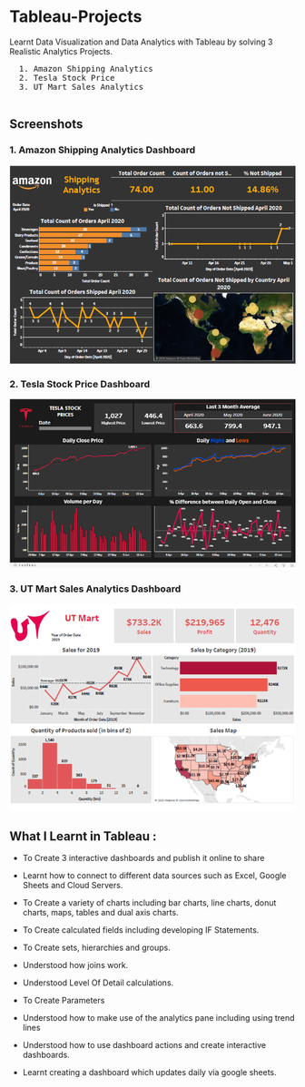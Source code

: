 # Tableau-Projects
Learnt Data Visualization and Data Analytics with Tableau by solving 3 Realistic Analytics Projects.

  <pre>
  1. Amazon Shipping Analytics    
  2. Tesla Stock Price            
  3. UT Mart Sales Analytics            
  </pre>



## Screenshots

### 1. Amazon Shipping Analytics Dashboard

<img src="https://github.com/sivasrk002/Data-Analysis-Projects/blob/main/Tableau%20-%20Projects/Amazon%20Shipping%20Analytics/Screenshots/Amazon%20Shipping%20Analytics%20Image.PNG" alt="SS 1"/>

### 2. Tesla Stock Price Dashboard

<img src="https://github.com/sivasrk002/Data-Analysis-Projects/blob/main/Tableau%20-%20Projects/Tesla%20Stock%20Price/screenshots/Tesla%20Analytics%20Image.PNG" alt="SS 2"/>

### 3. UT Mart Sales Analytics Dashboard

<img src="https://github.com/sivasrk002/Data-Analysis-Projects/blob/main/Tableau%20-%20Projects/UT%20Mart%20Sales%20Analytics/Screenshots/UT%20Mart%20Sales%20PNG.PNG" alt="SS 3"/>



## What I Learnt in Tableau :



  - To Create 3 interactive dashboards and publish it online to share

  - Learnt how to connect to different data sources such as Excel, Google Sheets and Cloud Servers.

  - To Create a variety of charts including bar charts, line charts, donut charts, maps, tables and dual axis charts.

  - To Create calculated fields including developing IF Statements.

  - To Create sets, hierarchies and groups.

  - Understood how joins work.

  - Understood Level Of Detail calculations.

  - To Create Parameters

  - Understood how to make use of the analytics pane including using trend lines

  - Understood how to use dashboard actions and create interactive dashboards.

  - Learnt creating a dashboard which updates daily via google sheets.            

  
  
